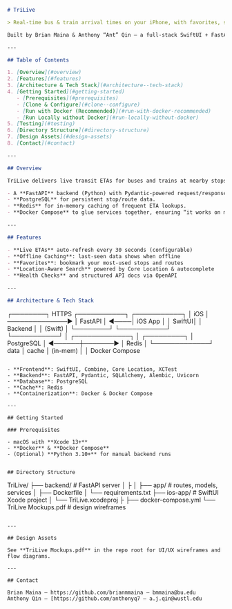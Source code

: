 ```markdown
# TriLive

> Real-time bus & train arrival times on your iPhone, with favorites, search, and offline support.

Built by Brian Maina & Anthony “Ant” Qin — a full-stack SwiftUI + FastAPI project containerized via Docker.

---

## Table of Contents

1. [Overview](#overview)  
2. [Features](#features)  
3. [Architecture & Tech Stack](#architecture--tech-stack)  
4. [Getting Started](#getting-started)  
   - [Prerequisites](#prerequisites)  
   - [Clone & Configure](#clone--configure)  
   - [Run with Docker (Recommended)](#run-with-docker-recommended)  
   - [Run Locally without Docker](#run-locally-without-docker)  
5. [Testing](#testing)  
6. [Directory Structure](#directory-structure)  
7. [Design Assets](#design-assets)  
8. [Contact](#contact)  

---

## Overview

TriLive delivers live transit ETAs for buses and trains at nearby stops in a sleek SwiftUI interface. We implemented:

- A **FastAPI** backend (Python) with Pydantic-powered request/response models.  
- **PostgreSQL** for persistent stop/route data.  
- **Redis** for in-memory caching of frequent ETA lookups.  
- **Docker Compose** to glue services together, ensuring “it works on my machine” parity.  

---

## Features

- **Live ETAs** auto-refresh every 30 seconds (configurable)  
- **Offline Caching**: last-seen data shows when offline  
- **Favorites**: bookmark your most-used stops and routes  
- **Location-Aware Search** powered by Core Location & autocomplete  
- **Health Checks** and structured API docs via OpenAPI  

---

## Architecture & Tech Stack

```
┌────────┐     HTTPS      ┌───────────┐      ┌───────────┐
│  iOS   │ ──────────────► │  FastAPI  │ ◄────│  iOS App  │
│ SwiftUI│                 │  Backend  │      │  (Swift)  │
└────────┘                 └───────────┘      └───────────┘
                                │
         ┌─────────────┐        │         ┌─────────┐
         │  PostgreSQL │ ◄──────┼───────► │  Redis  │
         └─────────────┘   data │  cache │ (in-mem) │
                                │
                           Docker Compose
```

- **Frontend**: SwiftUI, Combine, Core Location, XCTest  
- **Backend**: FastAPI, Pydantic, SQLAlchemy, Alembic, Uvicorn  
- **Database**: PostgreSQL  
- **Cache**: Redis  
- **Containerization**: Docker & Docker Compose  

---

## Getting Started

### Prerequisites

- macOS with **Xcode 13+**  
- **Docker** & **Docker Compose**  
- (Optional) **Python 3.10+** for manual backend runs  


## Directory Structure

```
TriLive/
├── backend/               # FastAPI server 
│   ├
│   ├── app/               # routes, models, services
│   ├── Dockerfile
│   └── requirements.txt
├── ios-app/               # SwiftUI Xcode project
│   └── TriLive.xcodeproj
├
├── docker-compose.yml
└── TriLive Mockups.pdf    # design wireframes
```

---

## Design Assets

See **TriLive Mockups.pdf** in the repo root for UI/UX wireframes and flow diagrams.

---

## Contact

Brian Maina – https://github.com/brianmmaina – bmmaina@bu.edu 
Anthony Qin – [https://github.com/anthonyq7 – a.j.qin@wustl.edu 
```
